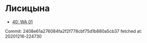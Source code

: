 # Лисицына
- [40: WA 01](40.md)

Commit: 2408e61a276084fa2f2f778cbf75d1b880a5cb37
 fetched at: 20201216-224730
